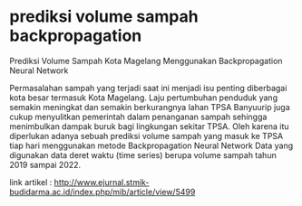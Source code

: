 # prediksi volume sampah backpropagation

Prediksi Volume Sampah Kota Magelang Menggunakan Backpropagation Neural Network

Permasalahan sampah yang terjadi saat ini menjadi isu penting diberbagai kota besar termasuk Kota Magelang. Laju pertumbuhan penduduk yang semakin meningkat dan semakin berkurangnya lahan TPSA Banyuurip juga cukup menyulitkan pemerintah dalam penanganan sampah sehingga menimbulkan dampak buruk bagi lingkungan sekitar TPSA. Oleh karena itu diperlukan adanya sebuah prediksi volume sampah yang masuk ke TPSA tiap hari menggunakan metode Backpropagation Neural Network Data yang digunakan data deret waktu (time series) berupa volume sampah tahun 2019 sampai 2022. 


link artikel : http://www.ejurnal.stmik-budidarma.ac.id/index.php/mib/article/view/5499
